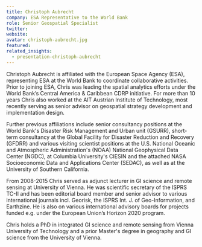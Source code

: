 ```yaml
---
title: Christoph Aubrecht
company: ESA Representative to the World Bank
role: Senior Geospatial Specialist
twitter: 
website: 
avatar: christoph-aubrecht.jpg
featured:
related_insights:
  - presentation-christoph-aubrecht
---
```

Christoph Aubrecht is affiliated with the European Space Agency (ESA), representing ESA at the World Bank to coordinate collaborative activities. Prior to joining ESA, Chris was leading the spatial analytics efforts under the World Bank’s Central America & Caribbean CDRP initiative. For more than 10 years Chris also worked at the AIT Austrian Institute of Technology, most recently serving as senior advisor on geospatial strategy development and implementation design.

Further previous affiliations include senior consultancy positions at the World Bank's Disaster Risk Management and Urban unit (GSURR), short-term consultancy at the Global Facility for Disaster Reduction and Recovery (GFDRR) and various visiting scientist positions at the U.S. National Oceanic and Atmospheric Administration's (NOAA) National Geophysical Data Center (NGDC), at Columbia University's CIESIN and the attached NASA Socioeconomic Data and Applications Center (SEDAC), as well as at the University of Southern California.

From 2008-2015 Chris served as adjunct lecturer in GI science and remote sensing at University of Vienna. He was scientific secretary of the ISPRS TC-II and has been editorial board member and senior advisor to various international journals incl. Georisk, the ISPRS Int. J. of Geo-Information, and Earthzine. He is also on various international advisory boards for projects funded e.g. under the European Union’s Horizon 2020 program.

Chris holds a PhD in integrated GI science and remote sensing from Vienna University of Technology and a prior Master's degree in geography and GI science from the University of Vienna.
